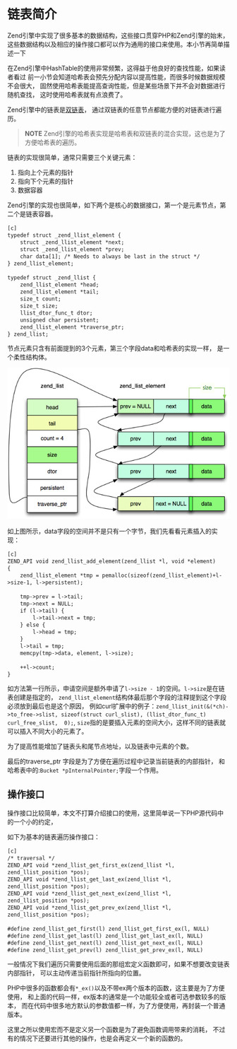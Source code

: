 # 链表简介

Zend引擎中实现了很多基本的数据结构，这些接口贯穿PHP和Zend引擎的始末，
这些数据结构以及相应的操作接口都可以作为通用的接口来使用。本小节再简单描述一下

在Zend引擎中HashTable的使用非常频繁，这得益于他良好的查找性能，如果读者看过
前一小节会知道哈希表会预先分配内容以提高性能，而很多时候数据规模不会很大，
固然使用哈希表能提高查询性能，但是某些场景下并不会对数据进行随机查找，
这时使用哈希表就有点浪费了。

Zend引擎中的链表是[双链表](http://zh.wikipedia.org/wiki/%E5%8F%8C%E9%93%BE%E8%A1%A8)，
通过双链表的任意节点都能方便的对链表进行遍历。

>**NOTE**
>Zend引擎的哈希表实现是哈希表和双链表的混合实现，这也是为了方便哈希表的遍历。

链表的实现很简单，通常只需要三个关键元素：

1. 指向上个元素的指针
1. 指向下个元素的指针
1. 数据容器

Zend引擎的实现也很简单，如下两个是核心的数据接口，第一个是元素节点，第二个是链表容器。

	[c]
	typedef struct _zend_llist_element {
		struct _zend_llist_element *next;
		struct _zend_llist_element *prev;
		char data[1]; /* Needs to always be last in the struct */
	} zend_llist_element;

	typedef struct _zend_llist {
		zend_llist_element *head;
		zend_llist_element *tail;
		size_t count;
		size_t size;
		llist_dtor_func_t dtor;
		unsigned char persistent;
		zend_llist_element *traverse_ptr;
	} zend_llist;


节点元素只含有前面提到的3个元素，第三个字段data和哈希表的实现一样，
是一个柔性结构体。


![Zend zend\_llist结构](../images/chapt03/03-01-03-zend_llist.png)

如上图所示，data字段的空间并不是只有一个字节，我们先看看元素插入的实现：

	[c]
	ZEND_API void zend_llist_add_element(zend_llist *l, void *element)
	{
		zend_llist_element *tmp = pemalloc(sizeof(zend_llist_element)+l->size-1, l->persistent);

		tmp->prev = l->tail;
		tmp->next = NULL;
		if (l->tail) {
			l->tail->next = tmp;
		} else {
			l->head = tmp;
		}
		l->tail = tmp;
		memcpy(tmp->data, element, l->size);

		++l->count;
	}

如方法第一行所示，申请空间是额外申请了`l->size - 1`的空间。`l->size`是在链表创建是指定的，
`zend_llist_element`结构体最后那个字段的注释提到这个字段必须放到最后也是这个原因，
例如curl扩展中的例子：`zend_llist_init(&(*ch)->to_free->slist, sizeof(struct curl_slist), (llist_dtor_func_t) curl_free_slist,  0);`, `size`指的是要插入元素的空间大小，这样不同的链表就可以插入不同大小的元素了。

为了提高性能增加了链表头和尾节点地址，以及链表中元素的个数。

最后的traverse\_ptr 字段是为了方便在遍历过程中记录当前链表的内部指针，
和哈希表中的:`Bucket *pInternalPointer;`字段一个作用。

## 操作接口
操作接口比较简单，本文不打算介绍接口的使用，这里简单说一下PHP源代码中的一个小的约定，

如下为基本的链表遍历操作接口：

	[c]
	/* traversal */
	ZEND_API void *zend_llist_get_first_ex(zend_llist *l, zend_llist_position *pos);
	ZEND_API void *zend_llist_get_last_ex(zend_llist *l, zend_llist_position *pos);
	ZEND_API void *zend_llist_get_next_ex(zend_llist *l, zend_llist_position *pos);
	ZEND_API void *zend_llist_get_prev_ex(zend_llist *l, zend_llist_position *pos);

	#define zend_llist_get_first(l) zend_llist_get_first_ex(l, NULL)
	#define zend_llist_get_last(l) zend_llist_get_last_ex(l, NULL)
	#define zend_llist_get_next(l) zend_llist_get_next_ex(l, NULL)
	#define zend_llist_get_prev(l) zend_llist_get_prev_ex(l, NULL)

一般情况下我们遍历只需要使用后面的那组宏定义函数即可，如果不想要改变链表内部指针，
可以主动传递当前指针所指向的位置。

PHP中很多的函数都会有`*_ex()`以及不带ex两个版本的函数，这主要是为了方便使用，
和上面的代码一样，ex版本的通常是一个功能较全或者可选参数较多的版本，
而在代码中很多地方默认的参数值都一样，为了方便使用，再封装一个普通版本。

这里之所以使用宏而不是定义另一个函数是为了避免函数调用带来的消耗，
不过有的情况下还要进行其他的操作，也是会再定义一个新的函数的。
